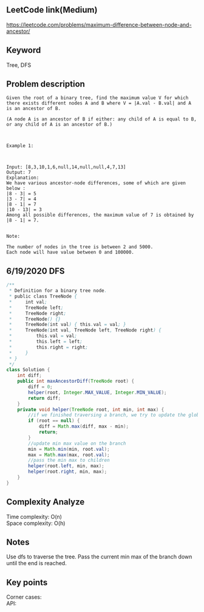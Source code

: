 ## LeetCode link(Medium)
https://leetcode.com/problems/maximum-difference-between-node-and-ancestor/

## Keyword
Tree, DFS

## Problem description
```
Given the root of a binary tree, find the maximum value V for which there exists different nodes A and B where V = |A.val - B.val| and A is an ancestor of B.

(A node A is an ancestor of B if either: any child of A is equal to B, or any child of A is an ancestor of B.)

 

Example 1:



Input: [8,3,10,1,6,null,14,null,null,4,7,13]
Output: 7
Explanation: 
We have various ancestor-node differences, some of which are given below :
|8 - 3| = 5
|3 - 7| = 4
|8 - 1| = 7
|10 - 13| = 3
Among all possible differences, the maximum value of 7 is obtained by |8 - 1| = 7.
 

Note:

The number of nodes in the tree is between 2 and 5000.
Each node will have value between 0 and 100000.
```
## 6/19/2020 DFS

```java
/**
 * Definition for a binary tree node.
 * public class TreeNode {
 *     int val;
 *     TreeNode left;
 *     TreeNode right;
 *     TreeNode() {}
 *     TreeNode(int val) { this.val = val; }
 *     TreeNode(int val, TreeNode left, TreeNode right) {
 *         this.val = val;
 *         this.left = left;
 *         this.right = right;
 *     }
 * }
 */
class Solution {
	int diff;
    public int maxAncestorDiff(TreeNode root) {
        diff = 0;
        helper(root, Integer.MAX_VALUE, Integer.MIN_VALUE);
        return diff;
    }
	private void helper(TreeNode root, int min, int max) {
        //if we finished traversing a branch, we try to update the global diff variable
		if (root == null) {
			diff = Math.max(diff, max - min);
            return;
		}
        //update min max value on the branch
		min = Math.min(min, root.val);
        max = Math.max(max, root.val);
        //pass the min max to children
        helper(root.left, min, max);
        helper(root.right, min, max);
	}
}
```

## Complexity Analyze
Time complexity: O(n) \
Space complexity: O(h)

## Notes
Use dfs to traverse the tree. Pass the current min max of the branch down until the end is reached.

## Key points
Corner cases:\
API: